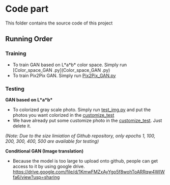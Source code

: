 # Code part
This folder contains the source code of this project

## Running Order

### Training
 
 - To train GAN based on L\*a\*b\* color space. Simply run [Color_space_GAN .py](Color_space_GAN .py)
 - To train Pix2Pix GAN. Simply run [Pix2Pix_GAN.py](Pix2Pix_GAN.py)

### Testing

**GAN based on L\*a\*b\***
  - To colorized gray scale photo. Simply run [test_img.py](test_img.py) and put the photos you want colorized in the [customize_test](../Data/customize_test)
  - We have already put some customize photo in the [customize_test](../Data/customize_test). Just delete it.
  
  *(Note: Due to the size limiation of Github repository, only epochs 1, 100, 200, 300, 400, 500 are available for testing)*

**Conditional GAN (Image translation)**
  - Because the model is too large to upload onto github, people can get access to it by using google drive.
    https://drive.google.com/file/d/1KmwFMZxAyYgo5f8wohToARRqw4WIWfa6/view?usp=sharing
